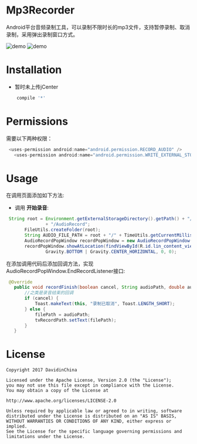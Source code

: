 # Mp3Recorder

 
Android平台音频录制工具，可以录制不限时长的mp3文件，支持暂停录制、取消录制，采用弹出录制窗口方式。	

  ![demo](https://image.ibb.co/jDzay5/device_2017_04_29_102624.png)
  ![demo](https://image.ibb.co/bt3Dkk/device_2017_04_29_102654.png)


# Installation

* 暂时未上传jCenter
```gradle
    compile '*'
```
# Permissions
需要以下两种权限：
 ```java
  <uses-permission android:name="android.permission.RECORD_AUDIO" />
    <uses-permission android:name="android.permission.WRITE_EXTERNAL_STORAGE" />
 ```
# Usage
  
  在调用页面添加如下方法:
  * 调用 **开始录音**:
 ```java
  String root = Environment.getExternalStorageDirectory().getPath() + "/"
                + "/AudioRecord";
        FileUtils.createFolder(root);
        String AUDIO_FILE_PATH = root + "/" + TimeUtils.getCurrentMillis() + ".mp3";//设置音频文件存储位置
        AudioRecordPopWindow recordPopWindow = new AudioRecordPopWindow(this, AUDIO_FILE_PATH, this);
        recordPopWindow.showAtLocation(findViewById(R.id.lin_content_view),//设置popWindow弹出位置
                Gravity.BOTTOM | Gravity.CENTER_HORIZONTAL, 0, 0);
 ```
 

 在添加调用代码后添加回调方法，实现 AudioRecordPopWindow.EndRecordListener接口:
 ```java
  @Override
    public void recordFinish(boolean cancel, String audioPath, double audioDuRation) {
        //之类是录音结束的回调
        if (cancel) {
            Toast.makeText(this, "录制已取消", Toast.LENGTH_SHORT);
        } else {
            filePath = audioPath;
            tvRecordPath.setText(filePath);
        }
    } 
 ```

 
# License
```license
Copyright 2017 DavidinChina

Licensed under the Apache License, Version 2.0 (the "License");
you may not use this file except in compliance with the License.
You may obtain a copy of the License at

http://www.apache.org/licenses/LICENSE-2.0

Unless required by applicable law or agreed to in writing, software
distributed under the License is distributed on an "AS IS" BASIS,
WITHOUT WARRANTIES OR CONDITIONS OF ANY KIND, either express or implied.
See the License for the specific language governing permissions and
limitations under the License.
```
